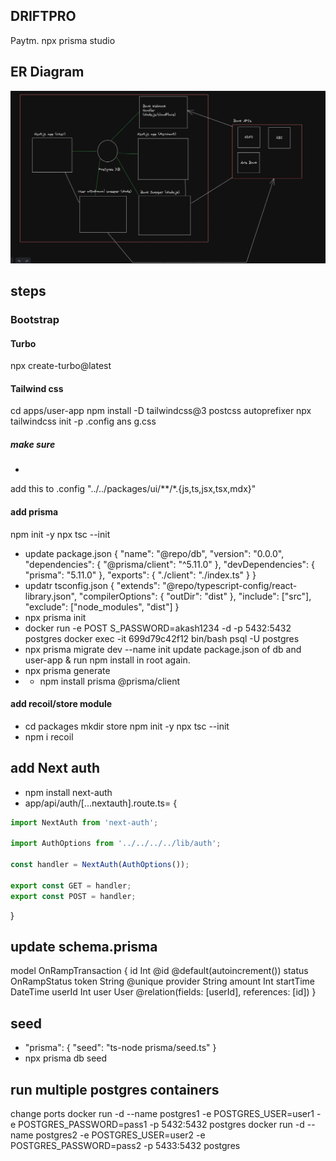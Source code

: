 ## DRIFTPRO 
Paytm.
npx prisma studio

## ER Diagram
![alt text](image.png)

## steps

### Bootstrap 

#### Turbo 
npx create-turbo@latest

#### Tailwind css 
cd apps/user-app
npm install -D tailwindcss@3 postcss autoprefixer
npx tailwindcss init -p
.config ans g.css
##### make sure 
- 
add this to .config
"../../packages/ui/**/*.{js,ts,jsx,tsx,mdx}"

#### add prisma 
npm init -y
npx tsc --init
- update package.json 
{
    "name": "@repo/db",
    "version": "0.0.0",
    "dependencies": {
        "@prisma/client": "^5.11.0"
    },
    "devDependencies": {
        "prisma": "5.11.0"
    },
    "exports": {
        "./client": "./index.ts"
    }
}
- updatr tsconfig.json
{
    "extends": "@repo/typescript-config/react-library.json",
    "compilerOptions": {
      "outDir": "dist"
    },
    "include": ["src"],
    "exclude": ["node_modules", "dist"]
  }
- npx prisma init
- docker run -e POST    S_PASSWORD=akash1234 -d -p 5432:5432 postgres
docker exec -it 699d79c42f12 bin/bash
psql -U postgres
- npx prisma migrate dev --name init 
update package.json of db and user-app & run npm install in root again.
- npx prisma generate
- - npm install prisma @prisma/client

#### add recoil/store module
- cd packages
mkdir store
npm init -y
npx tsc --init
- npm i recoil


## add Next auth
- npm install next-auth
- app/api/auth/[...nextauth].route.ts= {
```javascript
import NextAuth from 'next-auth';

import AuthOptions from '../../../../lib/auth';

const handler = NextAuth(AuthOptions());

export const GET = handler;
export const POST = handler;
```
}




## update schema.prisma
model OnRampTransaction {
  id        Int          @id @default(autoincrement())
  status    OnRampStatus
  token     String       @unique
  provider  String
  amount    Int
  startTime DateTime
  userId    Int
  user      User         @relation(fields: [userId], references: [id])
}

## seed 
- "prisma": {
    "seed": "ts-node prisma/seed.ts"
}
- npx prisma db seed


## run multiple postgres containers 
change ports
docker run -d --name postgres1 -e POSTGRES_USER=user1 -e POSTGRES_PASSWORD=pass1 -p 5432:5432 postgres
docker run -d --name postgres2 -e POSTGRES_USER=user2 -e POSTGRES_PASSWORD=pass2 -p 5433:5432 postgres

